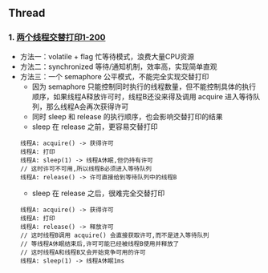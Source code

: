 ## Thread
### 1. [两个线程交替打印1-200](./src/main/java/club/zhengxiang/coding/thread/Thread1.java)
* 方法一：volatile + flag 忙等待模式，浪费大量CPU资源
* 方法二：synchronized 等待/通知机制，效率高，实现简单直观
* 方法三：一个 semaphore 公平模式，不能完全实现交替打印
  * 因为 semaphore 只能控制同时执行的线程数量，但不能控制具体的执行顺序，如果线程A释放许可时，线程B还没来得及调用 acquire 进入等待队列，那么线程A会再次获得许可
  * 同时 sleep 和 release 的执行顺序，也会影响交替打印的结果
  * sleep 在 release 之前，更容易交替打印
  ```text
  线程A: acquire() -> 获得许可
  线程A: 打印
  线程A: sleep(1) -> 线程A休眠,但仍持有许可
  // 这时许可不可用,所以线程B必须进入等待队列
  线程A: release() -> 许可直接给到等待队列中的线程B
  ```
  * sleep 在 release 之后，很难完全交替打印
  ```text
  线程A: acquire() -> 获得许可
  线程A: 打印
  线程A: release() -> 释放许可
  // 这时线程B调用 acquire() 会直接获取许可,而不是进入等待队列
  // 等线程A休眠结束后,许可可能已经被线程B使用并释放了
  // 这时线程A和线程B又会开始竞争可用的许可
  线程A: sleep(1) -> 线程A休眠1ms
  ```